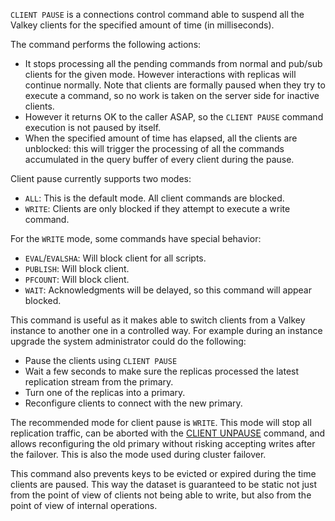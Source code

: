`CLIENT PAUSE` is a connections control command able to suspend all the Valkey clients for the specified amount of time (in milliseconds).

The command performs the following actions:

* It stops processing all the pending commands from normal and pub/sub clients for the given mode. However interactions with replicas will continue normally. Note that clients are formally paused when they try to execute a command, so no work is taken on the server side for inactive clients.
* However it returns OK to the caller ASAP, so the `CLIENT PAUSE` command execution is not paused by itself.
* When the specified amount of time has elapsed, all the clients are unblocked: this will trigger the processing of all the commands accumulated in the query buffer of every client during the pause.

Client pause currently supports two modes:

* `ALL`: This is the default mode. All client commands are blocked.
* `WRITE`: Clients are only blocked if they attempt to execute a write command.

For the `WRITE` mode, some commands have special behavior:

* `EVAL`/`EVALSHA`: Will block client for all scripts.
* `PUBLISH`: Will block client.
* `PFCOUNT`: Will block client.
* `WAIT`: Acknowledgments will be delayed, so this command will appear blocked.

This command is useful as it makes able to switch clients from a Valkey instance to another one in a controlled way. For example during an instance upgrade the system administrator could do the following:

* Pause the clients using `CLIENT PAUSE`
* Wait a few seconds to make sure the replicas processed the latest replication stream from the primary.
* Turn one of the replicas into a primary.
* Reconfigure clients to connect with the new primary.

The recommended mode for client pause is `WRITE`. This mode will stop all replication traffic, can be
aborted with the [CLIENT UNPAUSE](client-unpause.md) command, and allows reconfiguring the old primary without risking accepting writes after the
failover. This is also the mode used during cluster failover.

This command also prevents keys to be evicted or expired during the time clients are paused.
This way the dataset is guaranteed to be static not just from the point of view of clients not being able to write,
but also from the point of view of internal operations.
